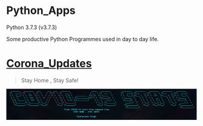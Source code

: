 # Python_Apps
Python 3.7.3 (v3.7.3)

Some productive Python Programmes used in day to day life.

# [Corona_Updates](https://github.com/smrnjeet222/Python_Apps/tree/master/Corona_Updates)

> Stay Home , Stay Safe!

<p align="center">
  <img src="https://github.com/smrnjeet222/Python_Apps/blob/master/Corona_Updates/heading.jpg">
</p>



